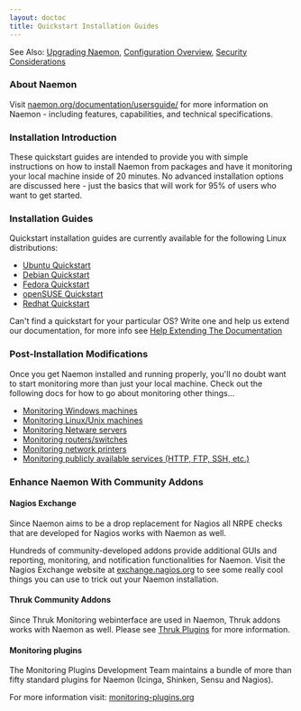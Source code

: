 ```yaml
---
layout: doctoc
title: Quickstart Installation Guides
---
```

<span class="glyphicon glyphicon-arrow-right"></span> See Also: <a href="upgrading.html">Upgrading Naemon</a>,
<a href="config.html">Configuration Overview</a>, <a href="security.html">Security Considerations</a>

### About Naemon

Visit <a href="http://naemon.org/documentation/usersguide/" target="_blank">naemon.org/documentation/usersguide/</a> for more
information on Naemon - including features, capabilities, and technical specifications.

### Installation Introduction

These quickstart guides are intended to provide you with simple instructions on how to
install Naemon from packages and have it monitoring your local machine inside of 20 minutes.
No advanced installation options are discussed here - just the basics that will work for 95% of
users who want to get started.

### Installation Guides

Quickstart installation guides are currently available for the following Linux distributions:

<ul>
<li><a href="quickstart-ubuntu.html">Ubuntu Quickstart</a></li>
<li><a href="quickstart-debian.html">Debian Quickstart</a></li>
<li><a href="quickstart-fedora.html">Fedora Quickstart</a></li>
<li><a href="quickstart-opensuse.html">openSUSE Quickstart</a></li>
<li><a href="quickstart-redhat.html">Redhat Quickstart</a></li>
</ul>

Can't find a quickstart for your particular OS? Write one and help us extend our documentation, for more info
see [Help Extending The Documentation](http://naemon.org/documentation/faq/#help_extending_the_documentation)

### Post-Installation Modifications

Once you get Naemon installed and running properly, you'll no doubt want to start monitoring more than just
your local machine. Check out the following docs for how to go about monitoring other things...

<ul>
<li><a href="monitoring-windows.html">Monitoring Windows machines</a></li>
<li><a href="monitoring-linux.html">Monitoring Linux/Unix machines</a></li>
<li><a href="monitoring-netware.html">Monitoring Netware servers</a></li>
<li><a href="monitoring-routers.html">Monitoring routers/switches</a></li>
<li><a href="monitoring-printers.html">Monitoring network printers</a></li>
<li><a href="monitoring-publicservices.html">Monitoring publicly available services (HTTP, FTP, SSH, etc.)</a></li>
</ul>

### Enhance Naemon With Community Addons

#### Nagios Exchange
Since Naemon aims to be a drop replacement for Nagios all NRPE checks that are developed for Nagios works with Naemon as well.

Hundreds of community-developed addons provide additional GUIs and reporting, monitoring, and notification functionalities
for Naemon. Visit the Nagios Exchange website at <a href="http://exchange.nagios.org" target="_blank">exchange.nagios.org</a> to
see some really cool things you can use to trick out your Naemon installation.

#### Thruk Community Addons

Since Thruk Monitoring webinterface are used in Naemon, Thruk addons works with Naemon as well. Please
see [Thruk Plugins](http://thruk.org/plugins.html) for more information.

#### Monitoring plugins

The Monitoring Plugins Development Team maintains a bundle of more than fifty standard plugins for Naemon (Icinga, Shinken, Sensu and Nagios).

For more information visit: [monitoring-plugins.org](https://www.monitoring-plugins.org/)

